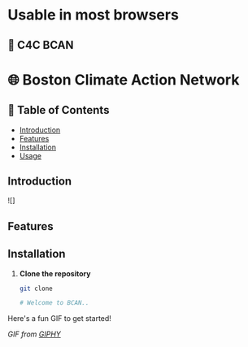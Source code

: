 
# Usable in most browsers

## 🚀 C4C BCAN

# 🌐 Boston Climate Action Network

## 📖 Table of Contents
- [Introduction](#introduction)
- [Features](#features)
- [Installation](#installation)
- [Usage](#usage)

## Introduction


![]

## Features



## Installation

1. **Clone the repository**

   ```bash
   git clone

   # Welcome to BCAN..

Here's a fun GIF to get started!

*GIF from [GIPHY](https://i.giphy.com/media/v1.Y2lkPTc5MGI3NjExY2VjNWJ4dnBnNWt2ajcxdmdkazJkY2YxYXk4b3J4a3BqN3dveWdqeSZlcD12MV9pbnRlcm5hbF9naWZfYnlfaWQmY3Q9Zw/LHZyixOnHwDDy/giphy.gif)*